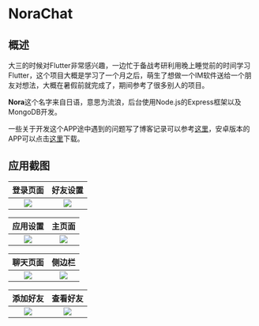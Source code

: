 # NoraChat 

## 概述

大三的时候对Flutter非常感兴趣，一边忙于备战考研利用晚上睡觉前的时间学习Flutter，这个项目大概是学习了一个月之后，萌生了想做一个IM软件送给一个朋友对想法，大概在暑假前就完成了，期间参考了很多别人的项目。

**Nora**这个名字来自日语，意思为流浪，后台使用Node.js的Express框架以及MongoDB开发。

一些关于开发这个APP途中遇到的问题写了博客记录可以参考[这里](https://www.sagezhong.top/archives/72/)，安卓版本的APP可以点击[这里](https://github.com/sagezhong/flutter_nora_chat/releases/download/1.1.0/norachat.1.1.0.apk)下载。

## 应用截图

|                           登录页面                           |                           好友设置                           |
| :----------------------------------------------------------: | :----------------------------------------------------------: |
| ![](https://sagezhong.oss-cn-shenzhen.aliyuncs.com/images/20191014161553.jpeg) | ![](https://sagezhong.oss-cn-shenzhen.aliyuncs.com/images/20191014161652.jpeg) |

|                           应用设置                           |                            主页面                            |
| :----------------------------------------------------------: | :----------------------------------------------------------: |
| ![](https://sagezhong.oss-cn-shenzhen.aliyuncs.com/images/20191014161631.jpeg) | ![](https://sagezhong.oss-cn-shenzhen.aliyuncs.com/images/20191014162832.jpeg) |



|                           聊天页面                           |                            侧边栏                            |
| :----------------------------------------------------------: | :----------------------------------------------------------: |
| ![](https://sagezhong.oss-cn-shenzhen.aliyuncs.com/images/20191014163325.jpeg) | ![](https://sagezhong.oss-cn-shenzhen.aliyuncs.com/images/20191020144933.jpeg) |

|                           添加好友                           |                           查看好友                           |
| :----------------------------------------------------------: | :----------------------------------------------------------: |
| ![](https://sagezhong.oss-cn-shenzhen.aliyuncs.com/images/20191020151859.png) | ![](https://sagezhong.oss-cn-shenzhen.aliyuncs.com/images/20191020151912.png) |






